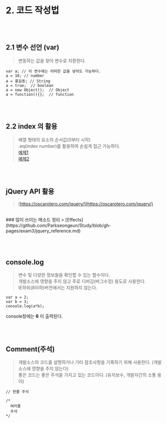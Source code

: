 # 2. 코드 작성법
<br><br>
## 2.1 변수 선언 (var)
> 변동하는 값을 찾아 변수로 치환한다. 

```
var a; // 이 변수에는 어떠한 값을 넣어도 가능하다.  
a = 10; // number 
a = 홍길동; // String 
a = true;  // boolean 
a = new Object();  // Object 
a = function(){};  // function
```

<br><br>
## 2.2 index 의 활용
> 배열 형태의 요소의 순서값(0부터 시작)<br>.eq(index number)를 활용하여 손쉽게 접근 가능하다.<br>[예제1](https://parkseongeun.github.io/Study/exam2/if.html)<br>[예제2](https://parkseongeun.github.io/Study/exam3/if.html)

<br><br>
## jQuery API 활용
> [https://oscarotero.com/jquery/](https://oscarotero.com/jquery/)

<br>
### 많이 쓰이는 메소드 정리
> [Effects](https://github.com/Parkseongeun/Study/blob/gh-pages/exam3/jquery_reference.md)

<br><br>
## console.log
> 변수 및 다양한 정보들을 확인할 수 있는 함수이다.<br>개발소스에 영향을 주지 않고 주로 디버깅(버그수정) 용도로 사용한다.<br>IE하위(8이하)버전에서는 지원하지 않는다.

```
var a = 2;
var b = 3; 
console.log(a*b);
```
console창에는 **6** 이 출력된다.

<br><br>
## Comment(주석)
> 개발소스의 코드를 설명하거나 기타 참조사항을 기록하기 위해 사용한다. (개발소스에 영향을 주지 않는다) <br>좋은 코드는 좋은 주석을 가지고 있는 코드이다. (유지보수, 개발자간의 소통 용이)

```
// 한줄 주석

/*
  여러줄
  주석
*/
```
